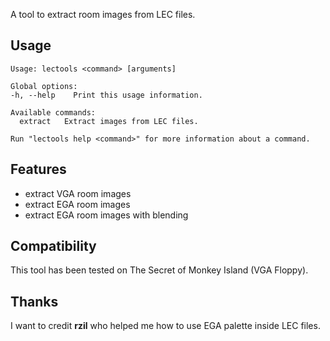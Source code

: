 A tool to extract room images from LEC files.

## Usage

```
Usage: lectools <command> [arguments]

Global options:
-h, --help    Print this usage information.

Available commands:
  extract   Extract images from LEC files.

Run "lectools help <command>" for more information about a command.
```

## Features

* extract VGA room images
* extract EGA room images
* extract EGA room images with blending

## Compatibility

This tool has been tested on The Secret of Monkey Island (VGA Floppy).

## Thanks

I want to credit **rzil** who helped me how to use EGA palette inside LEC files.

